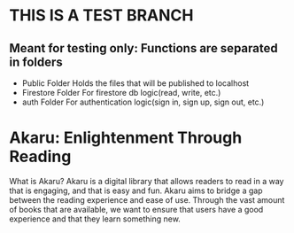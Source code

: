 # THIS IS A TEST BRANCH
## Meant for testing only: Functions are separated in folders
- Public Folder
 Holds the files that will be published to localhost
 - Firestore Folder
 For firestore db logic(read, write, etc.)
 - auth Folder 
 For authentication logic(sign in, sign up, sign out, etc.)

# Akaru: Enlightenment Through Reading
What is Akaru?
Akaru is a digital library that allows readers to read in a way that is engaging, and that is easy and fun.
Akaru aims to bridge a gap between the reading experience and ease of use. Through the vast amount of books that are available, we want to ensure that users have a good experience and that they learn something new.
